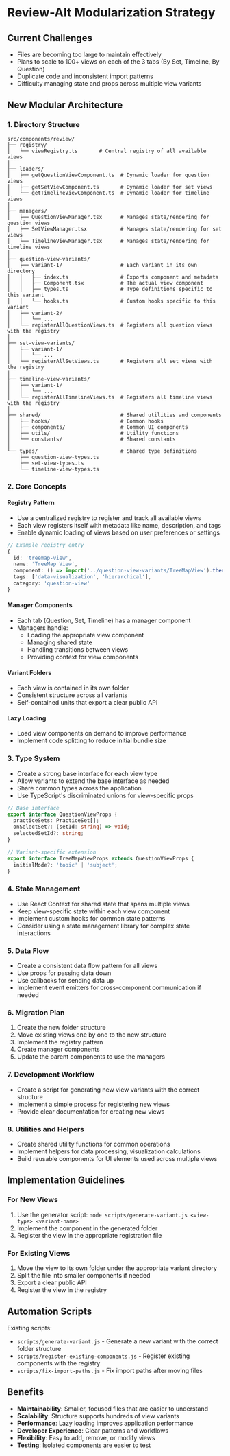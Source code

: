 # Review-Alt Modularization Strategy

## Current Challenges

- Files are becoming too large to maintain effectively
- Plans to scale to 100+ views on each of the 3 tabs (By Set, Timeline, By Question)
- Duplicate code and inconsistent import patterns
- Difficulty managing state and props across multiple view variants

## New Modular Architecture

### 1. Directory Structure

```
src/components/review/
├── registry/
│   └── viewRegistry.ts       # Central registry of all available views
│
├── loaders/
│   ├── getQuestionViewComponent.ts  # Dynamic loader for question views
│   ├── getSetViewComponent.ts       # Dynamic loader for set views
│   └── getTimelineViewComponent.ts  # Dynamic loader for timeline views
│
├── managers/
│   ├── QuestionViewManager.tsx      # Manages state/rendering for question views
│   ├── SetViewManager.tsx           # Manages state/rendering for set views
│   └── TimelineViewManager.tsx      # Manages state/rendering for timeline views
│
├── question-view-variants/
│   ├── variant-1/                   # Each variant in its own directory
│   │   ├── index.ts                 # Exports component and metadata
│   │   ├── Component.tsx            # The actual view component
│   │   ├── types.ts                 # Type definitions specific to this variant
│   │   └── hooks.ts                 # Custom hooks specific to this variant
│   ├── variant-2/
│   │   └── ...
│   └── registerAllQuestionViews.ts  # Registers all question views with the registry
│
├── set-view-variants/
│   ├── variant-1/
│   │   └── ...
│   └── registerAllSetViews.ts       # Registers all set views with the registry
│
├── timeline-view-variants/
│   ├── variant-1/
│   │   └── ...
│   └── registerAllTimelineViews.ts  # Registers all timeline views with the registry
│
├── shared/                          # Shared utilities and components
│   ├── hooks/                       # Common hooks
│   ├── components/                  # Common UI components
│   ├── utils/                       # Utility functions
│   └── constants/                   # Shared constants
│
└── types/                           # Shared type definitions
    ├── question-view-types.ts       
    ├── set-view-types.ts
    └── timeline-view-types.ts
```

### 2. Core Concepts

#### Registry Pattern
- Use a centralized registry to register and track all available views
- Each view registers itself with metadata like name, description, and tags
- Enable dynamic loading of views based on user preferences or settings

```typescript
// Example registry entry
{
  id: 'treemap-view',
  name: 'TreeMap View',
  component: () => import('../question-view-variants/TreeMapView').then(mod => mod.TreeMapView),
  tags: ['data-visualization', 'hierarchical'],
  category: 'question-view'
}
```

#### Manager Components
- Each tab (Question, Set, Timeline) has a manager component
- Managers handle:
  - Loading the appropriate view component
  - Managing shared state
  - Handling transitions between views
  - Providing context for view components

#### Variant Folders
- Each view is contained in its own folder
- Consistent structure across all variants
- Self-contained units that export a clear public API

#### Lazy Loading
- Load view components on demand to improve performance
- Implement code splitting to reduce initial bundle size

### 3. Type System

- Create a strong base interface for each view type
- Allow variants to extend the base interface as needed
- Share common types across the application
- Use TypeScript's discriminated unions for view-specific props

```typescript
// Base interface
export interface QuestionViewProps {
  practiceSets: PracticeSet[];
  onSelectSet?: (setId: string) => void;
  selectedSetId?: string;
}

// Variant-specific extension
export interface TreeMapViewProps extends QuestionViewProps {
  initialMode?: 'topic' | 'subject';
}
```

### 4. State Management

- Use React Context for shared state that spans multiple views
- Keep view-specific state within each view component
- Implement custom hooks for common state patterns
- Consider using a state management library for complex state interactions

### 5. Data Flow

- Create a consistent data flow pattern for all views
- Use props for passing data down
- Use callbacks for sending data up
- Implement event emitters for cross-component communication if needed

### 6. Migration Plan

1. Create the new folder structure
2. Move existing views one by one to the new structure
3. Implement the registry pattern
4. Create manager components
5. Update the parent components to use the managers

### 7. Development Workflow

- Create a script for generating new view variants with the correct structure
- Implement a simple process for registering new views
- Provide clear documentation for creating new views

### 8. Utilities and Helpers

- Create shared utility functions for common operations
- Implement helpers for data processing, visualization calculations
- Build reusable components for UI elements used across multiple views

## Implementation Guidelines

### For New Views

1. Use the generator script: `node scripts/generate-variant.js <view-type> <variant-name>`
2. Implement the component in the generated folder
3. Register the view in the appropriate registration file

### For Existing Views

1. Move the view to its own folder under the appropriate variant directory
2. Split the file into smaller components if needed
3. Export a clear public API
4. Register the view in the registry

## Automation Scripts

Existing scripts:
- `scripts/generate-variant.js` - Generate a new variant with the correct folder structure
- `scripts/register-existing-components.js` - Register existing components with the registry
- `scripts/fix-import-paths.js` - Fix import paths after moving files

## Benefits

- **Maintainability**: Smaller, focused files that are easier to understand
- **Scalability**: Structure supports hundreds of view variants
- **Performance**: Lazy loading improves application performance
- **Developer Experience**: Clear patterns and workflows
- **Flexibility**: Easy to add, remove, or modify views
- **Testing**: Isolated components are easier to test
